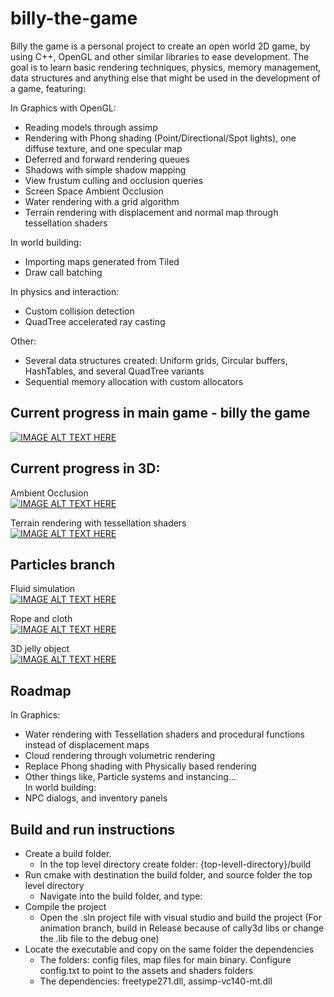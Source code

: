 # billy-the-game
Billy the game is a personal project to create an open world 2D game, by using C++, OpenGL and other similar libraries to ease development. 
The goal is to learn basic rendering techniques, physics, memory 
management, data structures and anything else that might be used 
in the development of a game, featuring:  


In Graphics with OpenGL:  
- Reading models through assimp
- Rendering with Phong shading (Point/Directional/Spot lights), one diffuse texture, and one specular map
- Deferred and forward rendering queues
- Shadows with simple shadow mapping
- View frustum culling and occlusion queries
- Screen Space Ambient Occlusion
- Water rendering with a grid algorithm  
- Terrain rendering with displacement and normal map through tessellation shaders  

In world building:  
- Importing maps generated from Tiled
- Draw call batching  

In physics and interaction:  
- Custom collision detection
- QuadTree accelerated ray casting  

Other:  
- Several data structures created: Uniform grids, Circular buffers, HashTables, and several QuadTree variants
- Sequential memory allocation with custom allocators  


## Current progress in main game - billy the game
[![IMAGE ALT TEXT HERE](https://img.youtube.com/vi/M_0gH1M3FH0/0.jpg)](https://www.youtube.com/watch?v=M_0gH1M3FH0&list=PLocuszpm1snUGVn5kgk-LlLE86c4E2u7H&index=12)

## Current progress in 3D:   
Ambient Occlusion    
[![IMAGE ALT TEXT HERE](https://img.youtube.com/vi/jtVoM0I_rxw/0.jpg)](https://www.youtube.com/watch?v=jtVoM0I_rxw&list=PLocuszpm1snUGVn5kgk-LlLE86c4E2u7H&index=10)

Terrain rendering with tessellation shaders  
[![IMAGE ALT TEXT HERE](https://img.youtube.com/vi/aVAk7tuQ9Bw/0.jpg)](https://www.youtube.com/watch?v=aVAk7tuQ9Bw&list=PLocuszpm1snWZPt-0sGtqyRBMn3De0Rnq&index=2)

## Particles branch
Fluid simulation  
[![IMAGE ALT TEXT HERE](https://img.youtube.com/vi/GZs0-xvkecA/0.jpg)](https://www.youtube.com/watch?v=GZs0-xvkecA)

Rope and cloth  
[![IMAGE ALT TEXT HERE](https://img.youtube.com/vi/JzwKVZXjkoE/0.jpg)](https://www.youtube.com/watch?v=JzwKVZXjkoE)

3D jelly object  
[![IMAGE ALT TEXT HERE](https://img.youtube.com/vi/LectfDOBszc/0.jpg)](https://www.youtube.com/watch?v=LectfDOBszc)



## Roadmap  
In Graphics:  
- Water rendering with Tessellation shaders and procedural functions instead of displacement maps
- Cloud rendering through volumetric rendering
- Replace Phong shading with Physically based rendering
- Other things like, Particle systems and instancing...  
In world building:  
- NPC dialogs, and inventory panels




## Build and run instructions
- Create a build folder.  
  - In the top level directory create folder:  {top-levell-directory}/build  
- Run cmake with destination the build folder, and source folder the top level directory  
  - Navigate into the build folder, and type: 
- Compile the project  
  - Open the .sln project file with visual studio and build the project (For animation branch, build in Release because of cally3d libs or change the .lib file to the debug one)
- Locate the executable and copy on the same folder the dependencies  
  - The folders: config files, map files for main binary. Configure config.txt to point to the assets and shaders folders 
  - The dependencies: freetype271.dll, assimp-vc140-mt.dll
